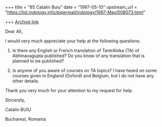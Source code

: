 +++
title = "85 Catalin Buiu"
date = "1997-05-10"
upstream_url = "https://list.indology.info/pipermail/indology/1997-May/008073.html"

+++
[Archive link](https://list.indology.info/pipermail/indology/1997-May/008073.html)

Dear All,

I would very much appreciate your help at the following questions.

1. Is there any English or French translation of TantrAloka (TA) of 
Abhinavagupta published? Do you know of any translation that is planned 
to be published?

2. Is anyone of you aware of courses on TA topics? I have heard on some 
courses given in England (Oxford) and Belgium, but I do not have any 
other details.


Thank you very much for your attention to my request for help.

Sincerely,


Catalin BUIU


Bucharest, Romania




